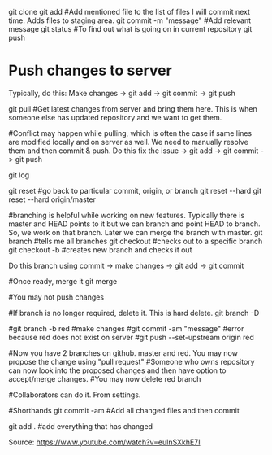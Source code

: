 git clone <url>
git add <filename>
#Add mentioned file to the list of files I will commit next time. Adds files to staging area.
git commit -m "message"
#Add relevant message
git status
#To find out what is going on in current repository
git push
# Push changes to server

Typically, do this:
Make changes -> git add -> git commit -> git push

git pull
#Get latest changes from server and bring them here. This is when someone else has updated repository and we want to get them.

#Conflict may happen while pulling, which is often the case if same lines are modified locally and on server as well. We need to manually resolve them and then commit & push. Do this
fix the issue -> git add -> git commit -> git push

git log

git reset
#go back to particular commit, origin, or branch
git reset --hard <commit>
git reset --hard origin/master

#branching is helpful while working on new features. Typically there is master and HEAD points to it but we can branch and point HEAD to branch. So, we work on that branch. Later we can merge the branch with master.
git branch #tells me all branches
git checkout #checks out to a specific branch
git checkout -b <branch-name> #creates new branch and checks it out

Do this
branch using commit -> make changes -> git add -> git commit

#Once ready, merge it
git merge <branch-name>

#You may not push changes

#If branch is no longer required, delete it. This is hard delete.
git branch -D <branch-name>

#git branch -b red
#make changes
#git commit -am "message"
#error because red does not exist on server
#git push --set-upstream origin red

#Now you have 2 branches on github. master and red. You may now propose the change using "pull request"
#Someone who owns repository can now look into the proposed changes and then have option to accept/merge changes.
#You may now delete red branch

#Collaborators can do it. From settings.


#Shorthands
git commit -am
#Add all changed files and then commit

git add .
#add everything that has changed

Source: https://www.youtube.com/watch?v=eulnSXkhE7I
